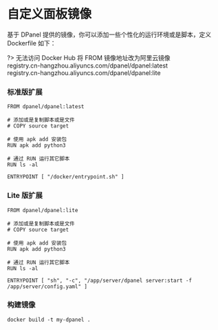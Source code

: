# 自定义面板镜像

基于 DPanel 提供的镜像，你可以添加一些个性化的运行环境或是脚本，定义 Dockerfile 如下：

?> 无法访问 Docker Hub 将 FROM 镜像地址改为阿里云镜像 \
registry.cn-hangzhou.aliyuncs.com/dpanel/dpanel:latest \
registry.cn-hangzhou.aliyuncs.com/dpanel/dpanel:lite

### 标准版扩展

```
FROM dpanel/dpanel:latest

# 添加或是复制脚本或是文件
# COPY source target

# 使用 apk add 安装包
RUN apk add python3 

# 通过 RUN 运行其它脚本
RUN ls -al

ENTRYPOINT [ "/docker/entrypoint.sh" ]
```

### Lite 版扩展

```
FROM dpanel/dpanel:lite

# 添加或是复制脚本或是文件
# COPY source target

# 使用 apk add 安装包
RUN apk add python3 

# 通过 RUN 运行其它脚本
RUN ls -al

ENTRYPOINT [ "sh", "-c", "/app/server/dpanel server:start -f /app/server/config.yaml" ]
```

### 构建镜像

```
docker build -t my-dpanel .
```